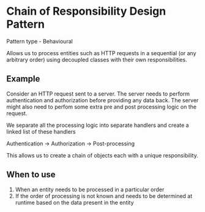 # Chain of Responsibility Design Pattern

Pattern type - Behavioural

Allows us to process entities such as HTTP requests in a sequential (or any arbitrary order) using decoupled
classes with their own responsibilities.

## Example

Consider an HTTP request sent to a server. The server needs to perform authentication and authorization
before providing any data back. The server might also need to perfom some extra pre and post processing
logic on the request.

We separate all the processing logic into separate handlers and create a linked list of these handlers

Authentication -> Authorization -> Post-processing 

This allows us to create a chain of objects each with a unique responsibility.
 
 
 ## When to use
 1. When an entity needs to be processed in a particular order
 2. If the order of processing is not known and needs to be determined at runtime based on the data
 present in the entity